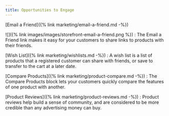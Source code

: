 ```yaml
---
title: Opportunities to Engage
---
```


[Email a Friend]({% link marketing/email-a-friend.md -%})

![]({% link images/images/storefront-email-a-friend.png %})
:  The Email a Friend link makes it easy for your customers to share links to products with their friends.

[Wish List]({% link marketing/wishlists.md -%})
:  A wish list is a list of products that a registered customer can share with friends, or save to transfer to the cart at a later date.

[Compare Products]({% link marketing/product-compare.md -%})
:  The Compare Products block lets your customers quickly compare the features of one product with another.

[Product Reviews]({% link marketing/product-reviews.md -%})
:  Product reviews help build a sense of community, and are considered to be more credible than any advertising money can buy.
